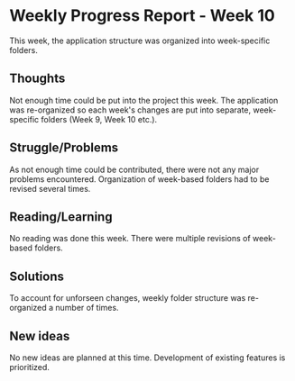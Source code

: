 # Weekly Progress Report - Week 10
This week, the application structure was organized into week-specific folders.

## Thoughts
Not enough time could be put into the project this week. The application was re-organized so each week's
changes are put into separate, week-specific folders (Week 9, Week 10 etc.).

## Struggle/Problems
As not enough time could be contributed, there were not any major problems encountered. Organization of week-based folders had to be revised several times.

## Reading/Learning
No reading was done this week. There were multiple revisions of week-based folders.

## Solutions
To account for unforseen changes, weekly folder structure was re-organized a number of times.

## New ideas
No new ideas are planned at this time. Development of existing features is prioritized.

